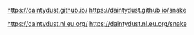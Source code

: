 https://daintydust.github.io/
https://daintydust.github.io/snake

https://daintydust.nl.eu.org/
https://daintydust.nl.eu.org/snake
